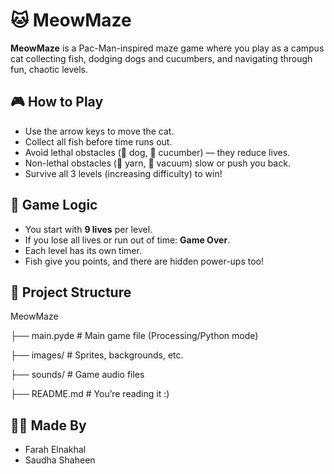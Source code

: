 # 🐱 MeowMaze

**MeowMaze** is a Pac-Man-inspired maze game where you play as a campus cat collecting fish, dodging dogs and cucumbers, and navigating through fun, chaotic levels.

## 🎮 How to Play
- Use the arrow keys to move the cat.
- Collect all fish before time runs out.
- Avoid lethal obstacles (🐶 dog, 🥒 cucumber) — they reduce lives.
- Non-lethal obstacles (🧶 yarn, 🧹 vacuum) slow or push you back.
- Survive all 3 levels (increasing difficulty) to win!

## 🧠 Game Logic
- You start with **9 lives** per level.
- If you lose all lives or run out of time: **Game Over**.
- Each level has its own timer.
- Fish give you points, and there are hidden power-ups too!

## 📁 Project Structure
MeowMaze

├── main.pyde # Main game file (Processing/Python mode)

├── images/ # Sprites, backgrounds, etc.

├── sounds/ # Game audio files

├── README.md # You’re reading it :)

## 👩‍💻 Made By
- Farah Elnakhal  
- Saudha Shaheen
